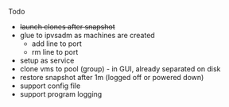 Todo
- ~~launch clones after snapshot~~
- glue to ipvsadm as machines are created
    - add line to port
    - rm line to port
- setup as service
- clone vms to pool (group) - in GUI, already separated on disk
- restore snapshot after 1m (logged off or powered down)
- support config file
- support program logging




